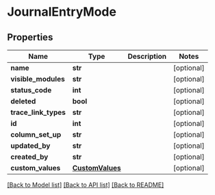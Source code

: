 # JournalEntryMode

## Properties
Name | Type | Description | Notes
------------ | ------------- | ------------- | -------------
**name** | **str** |  | [optional] 
**visible_modules** | **str** |  | [optional] 
**status_code** | **int** |  | [optional] 
**deleted** | **bool** |  | [optional] 
**trace_link_types** | **str** |  | [optional] 
**id** | **int** |  | [optional] 
**column_set_up** | **str** |  | [optional] 
**updated_by** | **str** |  | [optional] 
**created_by** | **str** |  | [optional] 
**custom_values** | [**CustomValues**](CustomValues.md) |  | [optional] 

[[Back to Model list]](../README.md#documentation-for-models) [[Back to API list]](../README.md#documentation-for-api-endpoints) [[Back to README]](../README.md)


